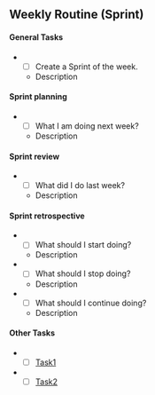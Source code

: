 ## Weekly Routine (Sprint)

#### General Tasks
* - [ ] Create a Sprint of the week.
  - Description

#### Sprint planning
* - [ ] What I am doing next week?
  - Description

#### Sprint review
* - [ ] What did I do last week?
  - Description

#### Sprint retrospective
* - [ ] What should I start doing?
  - Description
* - [ ] What should I stop doing?
  - Description
* - [ ] What should I continue doing?
  - Description

#### Other Tasks
* - [ ] [Task1](Link1)
* - [ ] [Task2](Link2)
